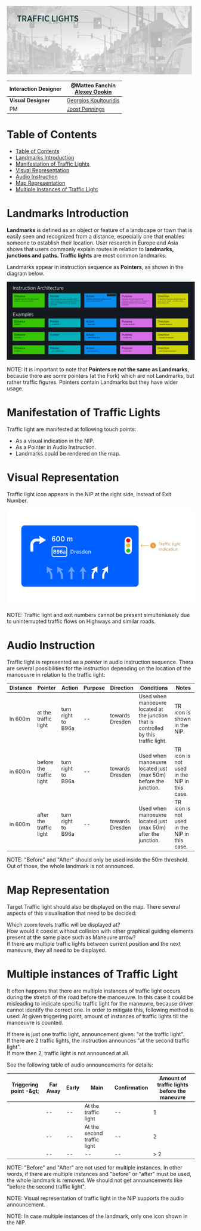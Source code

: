 ![](images/157703442.png)

| **Interaction Designer** | @Matteo Fanchin <br>[Alexey Opokin](https://tomtom.atlassian.net/wiki/people/70121:e8cb7861-9079-4b92-b96d-bfe8cd882680?ref=confluence) |
|---|-----------------------------------------------------------------------------------------------------------------------------------------|
| **Visual Designer** | [Georgios Koultouridis](https://tomtom.atlassian.net/wiki/people/5be2fd44649a737c2342afbe?ref=confluence)                               |
| PM | [Joost Pennings](https://tomtom.atlassian.net/wiki/people/712020:a6d50cb1-97be-4a9a-a279-3fbb3e2e1799?ref=confluence)                   |

  

Table of Contents
=================


*   [Table of Contents](#Table-of-Contents)
*   [Landmarks Introduction](#Landmarks-Introduction)
*   [Manifestation of Traffic Lights](#Manifestation-of-Traffic-Lights)
*   [Visual Representation](#Visual-Representation)
*   [Audio Instruction](#Audio-Instruction)
*   [Map Representation](#Map-Representation)
*   [Multiple instances of Traffic Light](#Multiple-instances-of-Traffic-Light)

  

Landmarks Introduction
======================

**Landmarks** is defined as an object or feature of a landscape or town that is easily seen and recognized from a distance, especially one that enables someone to establish their location. User research in Europe and Asia shows that users commonly explain routes in relation to **landmarks, junctions and paths. Traffic lights** are most common landmarks.   
  
Landmarks appear in instruction sequence as **Pointers**, as shown in the diagram below. 

  
![](images/157703524.png)

NOTE: It is important to note that **Pointers re not the same as Landmarks**, because there are some pointers (at the Fork) which are not Landmarks, but rather traffic figures. Pointers contain Landmarks but they have wider usage.

  

Manifestation of Traffic Lights
===============================

Traffic light are manifested at following touch points:

*   As a visual indication in the NIP.
*   As a Pointer in Audio Instruction.
*   Landmarks could be rendered on the map.

  

  

Visual Representation 
======================

Traffic light icon appears in the NIP at the right side, instead of Exit Number. 

![](images/157703527.png)

NOTE: Traffic light and exit numbers cannot be present simulteniusely due to uninterrupted traffic flows on Highways and similar roads.

Audio Instruction 
==================

Traffic light is represented as a _pointer_ in audio instruction sequence. Thera are several possibilities for the instruction depending on the location of the manoeuvre in relation to the traffic light:

| Distance | Pointer | Action | Purpose | Direction | Conditions | Notes |
|---|---|---|---|---|---|---|
| In 600m | at the traffic light | turn right to B96a | \-\- | towards Dresden | Used when manoeuvre located at the junction that is controlled by this traffic light. | TR icon is shown in the NIP. |
| in 600m | before the traffic light | turn right to B96a | \-\- | towards Dresden | Used when manoeuvre located just (max 50m) before the junction. | TR icon is not used in the NIP in this case. |
| in 600m | after the traffic light | turn right to B96a | \-\- | towards Dresden | Used when manoeuvre located just (max 50m) after the junction. | TR icon is not used in the NIP in this case. |

NOTE: "Before" and "After" should only be used inside the 50m threshold. Out of those, the whole landmark is not announced.

  

Map Representation
==================

Target Traffic light should also be displayed on the map. There several aspects of this visualisation that need to be decided:  
  
Which zoom levels traffic will be displayed at?  
How would it coexist without collision with other graphical guiding elements present at the same place such as Maneuvre arrow?  
If there are multiple traffic lights between current position and the next maneuvre, they all need to be displayed.

  

  

Multiple instances of Traffic Light
===================================

It often happens that there are multiple instances of traffic light occurs during the stretch of the road before the manoeuvre. In this case it could be misleading to indicate specific traffic light for the maneuvre, because driver cannot identify the correct one. In order to mitigate this, following method is used: At given triggering point, amount of instances of traffic lights till the manoeuvre is counted.  
  
If there is just one traffic light, announcement given: "at the traffic light".  
If there are 2 traffic lights, the instruction announces "at the second traffic light".  
If more then 2, traffic light is not announced at all.  
  
See the following table of audio announcements for details:

| Triggering point \-\&gt; | Far Away | Early | Main | Confirmation | Amount of traffic lights before the maneuvre |
|---|---|---|---|---|----------------------------------------------|
|  | \-\- | \-\- | At the traffic light | \-\- | 1                                            |
|  | \-\- | \-\- | At the second traffic light | \-\- | 2                                            |
|  | \-\- | \-\- | \-\- | \-\- | \> 2                                         |

NOTE: "Before" and "After" are not used for multiple instances. In other words, if there are multiple instances and "before" or "after" must be used, the whole landmark is removed. We should not get announcements like "before the second traffic light".

NOTE: Visual representation of traffic light in the NIP supports the audio announcement.  
  
NOTE: In case multiple instances of the landmark, only one icon shown in the NIP.